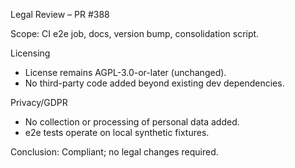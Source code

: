 Legal Review – PR #388

Scope: CI e2e job, docs, version bump, consolidation script.

Licensing
- License remains AGPL-3.0-or-later (unchanged).
- No third-party code added beyond existing dev dependencies.

Privacy/GDPR
- No collection or processing of personal data added.
- e2e tests operate on local synthetic fixtures.

Conclusion: Compliant; no legal changes required.

